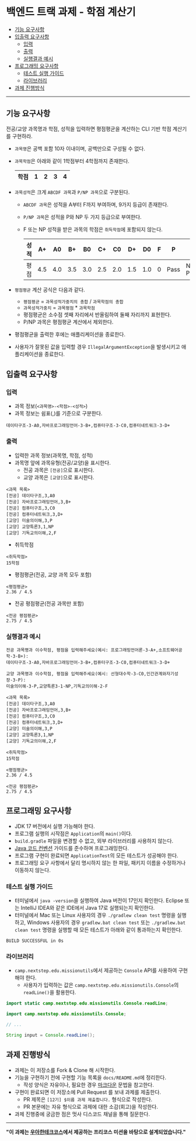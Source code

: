 # 백엔드 트랙 과제 - 학점 계산기

- [기능 요구사항](#기능-요구사항)
- [입출력 요구사항](#입출력-요구사항)
    - [입력](#입력)
    - [출력](#출력)
    - [실행결과 예시](#실행결과-예시)
- [프로그래밍 요구사항](#프로그래밍-요구사항)
    - [테스트 실행 가이드](#테스트-실행-가이드)
    - [라이브러리](#라이브러리)
- [과제 진행방식](#과제-진행방식)

---

## 기능 요구사항

전공/교양 과목명과 학점, 성적을 입력하면 평점평균을 계산하는 CLI 기반 학점 계산기를 구현하라.

- `과목명`은 공백 포함 10자 이내이며, 공백만으로 구성될 수 없다.
- `과목학점`은 아래와 같이 1학점부터 4학점까지 존재한다.

  | 학점 | 1 | 2 | 3 | 4 |
  |----|---|---|---|---|

- `과목성적`은 크게 `ABCDF 과목`과 `P/NP 과목`으로 구분된다.
    - `ABCDF 과목`은 성적을 A부터 F까지 부여하며, 9가지 등급이 존재한다.
    - `P/NP 과목`은 성적을 P와 NP 두 가지 등급으로 부여한다.
    - F 또는 NP 성적을 받은 과목의 학점은 `취득학점`에 포함되지 않는다.

      | 성적 | A+  | A0  | B+  | B0  | C+  | C0  | D+  | D0  | F | P    | NP         |
      |----|-----|-----|-----|-----|-----|-----|-----|-----|---|------|------------|
      | 평점 | 4.5 | 4.0 | 3.5 | 3.0 | 2.5 | 2.0 | 1.5 | 1.0 | 0 | Pass | Not Passed |

- `평점평균` 계산 공식은 다음과 같다.
    - `평점평균` = `과목성적가중치의 총합` / `과목학점의 총합`
    - `과목성적가중치` = `과목평점` * `과목학점`
    - 평점평균은 소수점 셋째 자리에서 반올림하여 둘째 자리까지 표현한다.
    - P/NP 과목은 평점평균 계산에서 제외한다.

- 평점평균을 출력한 후에는 애플리케이션을 종료한다.
- 사용자가 잘못된 값을 입력할 경우 `IllegalArgumentException`을 발생시키고 애플리케이션을 종료한다.

## 입출력 요구사항

### 입력

- 과목 정보(`<과목명>-<학점>-<성적>`)
- 과목 정보는 쉼표(,)를 기준으로 구분한다.

```
데이타구조-3-A0,자바프로그래밍언어-3-B+,컴퓨터구조-3-C0,컴퓨터네트워크-3-D+
```

### 출력

- 입력한 과목 정보(과목명, 학점, 성적)
- 과목명 앞에 과목유형(전공/교양)을 표시한다.
    - 전공 과목은 `[전공]`으로 표시한다.
    - 교양 과목은 `[교양]`으로 표시한다.

```
<과목 목록>
[전공] 데이타구조,3,A0
[전공] 자바프로그래밍언어,3,B+
[전공] 컴퓨터구조,3,C0
[전공] 컴퓨터네트워크,3,D+
[교양] 미술의이해,3,P
[교양] 교양특론3,1,NP
[교양] 기독교의이해,2,F
```

- 취득학점

```
<취득학점>
15학점
```

- 평점평균(전공, 교양 과목 모두 포함)

```
<평점평균>
2.36 / 4.5
```

- 전공 평점평균(전공 과목만 포함)

```
<전공 평점평균>
2.75 / 4.5
```

### 실행결과 예시

```
전공 과목명과 이수학점, 평점을 입력해주세요(예시: 프로그래밍언어론-3-A+,소프트웨어공학-3-B+):
데이타구조-3-A0,자바프로그래밍언어-3-B+,컴퓨터구조-3-C0,컴퓨터네트워크-3-D+

교양 과목명과 이수학점, 평점을 입력해주세요(예시: 선형대수학-3-C0,인간관계와자기성장-3-P):
미술의이해-3-P,교양특론3-1-NP,기독교의이해-2-F

<과목 목록>
[전공] 데이타구조,3,A0
[전공] 자바프로그래밍언어,3,B+
[전공] 컴퓨터구조,3,C0
[전공] 컴퓨터네트워크,3,D+
[교양] 미술의이해,3,P
[교양] 교양특론3,1,NP
[교양] 기독교의이해,2,F

<취득학점>
15학점

<평점평균>
2.36 / 4.5

<전공 평점평균>
2.75 / 4.5
```

## 프로그래밍 요구사항

- JDK 17 버전에서 실행 가능해야 한다.
- 프로그램 실행의 시작점은 `Application`의 `main()`이다.
- `build.gradle` 파일을 변경할 수 없고, 외부 라이브러리를 사용하지 않는다.
- [Java 코드 컨벤션](https://google.github.io/styleguide/javaguide.html) 가이드를 준수하며 프로그래밍한다.
- 프로그램 구현이 완료되면 `ApplicationTest`의 모든 테스트가 성공해야 한다.
- 프로그래밍 요구 사항에서 달리 명시하지 않는 한 파일, 패키지 이름을 수정하거나 이동하지 않는다.

### 테스트 실행 가이드

- 터미널에서 `java -version`을 실행하여 Java 버전이 17인지 확인한다.
  Eclipse 또는 IntelliJ IDEA와 같은 IDE에서 Java 17로 실행되는지 확인한다.
- 터미널에서 Mac 또는 Linux 사용자의 경우 `./gradlew clean test` 명령을 실행하고,
  Windows 사용자의 경우 `gradlew.bat clean test` 또는 `./gradlew.bat clean test` 명령을 실행할 때 모든 테스트가 아래와 같이 통과하는지 확인한다.

```
BUILD SUCCESSFUL in 0s
```

### 라이브러리

- `camp.nextstep.edu.missionutils`에서 제공하는 `Console` API를 사용하여 구현해야 한다.
    - 사용자가 입력하는 값은 `camp.nextstep.edu.missionutils.Console`의 `readLine()`을 활용한다.

```java
import static camp.nextstep.edu.missionutils.Console.readLine;

import camp.nextstep.edu.missionutils.Console;

// ...

String input = Console.readLine();
```

## 과제 진행방식

- 과제는 이 저장소를 Fork & Clone 해 시작한다.
- 기능을 구현하기 전에 구현할 기능 목록을 `docs/README.md`에 정리한다.
    - 작성 양식은 자유이나, 필요한 경우 [마크다운](https://github.com/jinkyukim-me/markdown_ko) 문법을 참고한다.
- 구현이 완료되면 이 저장소에 Pull Request 를 보내 과제를 제출한다.
    - PR 제목은 `[12기] $이름 과제 제출합니다.` 형식으로 작성한다.
    - PR 본문에는 자유 형식으로 과제에 대한 소감(회고)을 작성한다.
- 과제 진행중에 궁금한 점은 멋사 디스코드 채널을 통해 질문한다.

---

**"이 과제는 [우아한테크코스](https://www.woowacourse.io)에서 제공하는 프리코스 미션을 바탕으로 설계되었습니다."**
